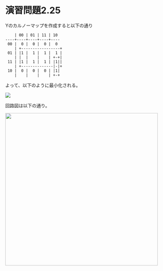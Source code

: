 # 演習問題2.25

Yのカルノーマップを作成すると以下の通り

```
    | 00 | 01 | 11 | 10
----+----+----+----+----
 00 |  0 |  0 |  0 |  0
    | +-----------------+
 01 | |1 |  1 |	 1 |  1	|
    | |	 |    |	   | +-+|
 11 | |1 |  1 |	 1 | |1||
    | +--------------|-|+
 10 |  0 |  0 |	 0 | |1|
    |    |    |    | +-+
```

よって、以下のように最小化される。

<img src="https://horie-t.github.io/DigitalDesignAndComputerArchitecture-Ans/images/ex2-25/ex2-25.png" />

回路図は以下の通り。


<img src="https://horie-t.github.io/DigitalDesignAndComputerArchitecture-Ans/images/ex2-25/ex2-25-circuit.svg" width="480px" />

